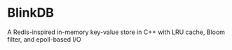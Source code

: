 # BlinkDB
A Redis-inspired in-memory key-value store in C++ with LRU cache, Bloom filter, and epoll-based I/O

